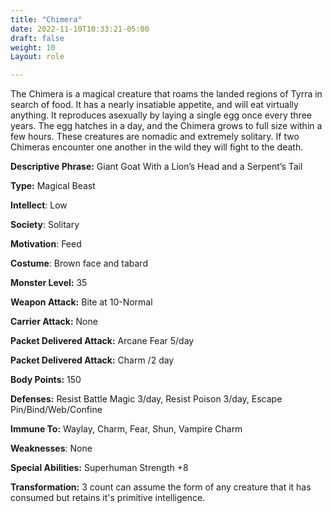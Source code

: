 ```yaml
---
title: "Chimera"
date: 2022-11-10T10:33:21-05:00
draft: false
weight: 10
Layout: role

---
```


The Chimera is a magical creature that roams the landed regions of Tyrra in search of food. It has a nearly insatiable appetite, and will eat virtually anything. It reproduces asexually by laying a single egg once every three years. The egg hatches in a day, and the Chimera grows to full size within a few hours. These creatures are nomadic and extremely solitary. If two Chimeras encounter one another in the wild they will fight to the death.

**Descriptive Phrase:**  Giant Goat With a Lion’s Head and a Serpent’s Tail

**Type:** Magical Beast

**Intellect**: Low

**Society**: Solitary

**Motivation**: Feed

**Costume**: Brown face and tabard

**Monster Level:** 35

**Weapon Attack:** Bite at 10-Normal

**Carrier Attack:** None

**Packet Delivered Attack:** Arcane Fear 5/day

**Packet Delivered Attack:** Charm /2 day

**Body Points:** 150

**Defenses:** Resist Battle Magic 3/day, Resist Poison 3/day, Escape Pin/Bind/Web/Confine

**Immune To:** Waylay, Charm, Fear, Shun, Vampire Charm

**Weaknesses**: None

**Special Abilities:** Superhuman Strength +8

**Transformation:** 3 count can assume the form of any creature that it has consumed but retains it's primitive intelligence.
